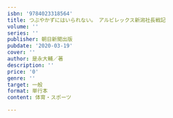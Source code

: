 ```yaml
---
isbn: '9784023318564'
title: つぶやかずにはいられない。　アルビレックス新潟社長戦記
volume: ''
series: ''
publisher: 朝日新聞出版
pubdate: '2020-03-19'
cover: ''
author: 是永大輔／著
description: ''
price: '0'
genre: ''
target: 一般
format: 単行本
content: 体育・スポーツ

---
```

